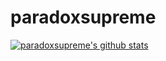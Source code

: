 # paradoxsupreme
[![paradoxsupreme's github stats](https://github-readme-stats.vercel.app/api?username=paradoxsupreme&count_private=true&show_icons=true&bg_color=DEG,COLOR1,COLOR2,COLOR3...COLOR10)](https://github.com/paradoxsupreme/paradoxsupreme)

